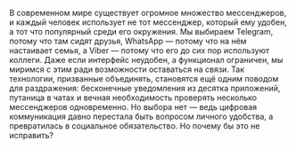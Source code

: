 В современном мире существует огромное множество мессенджеров, и каждый человек использует не тот мессенджер, который ему удобен, а тот что популярный среди его окружения. Мы выбираем Telegram, потому что там сидят друзья, WhatsApp — потому что на нём настаивает семья, а Viber — потому что его до сих пор используют коллеги. Даже если интерфейс неудобен, а функционал ограничен, мы миримся с этим ради возможности оставаться на связи. Так технологии, призванные объединять, становятся ещё одним поводом для раздражения: бесконечные уведомления из десятка приложений, путаница в чатах и вечная необходимость проверять несколько мессенджеров одновременно. Но выбора нет — ведь цифровая коммуникация давно перестала быть вопросом личного удобства, а превратилась в социальное обязательство. Но почему бы это не исправить?